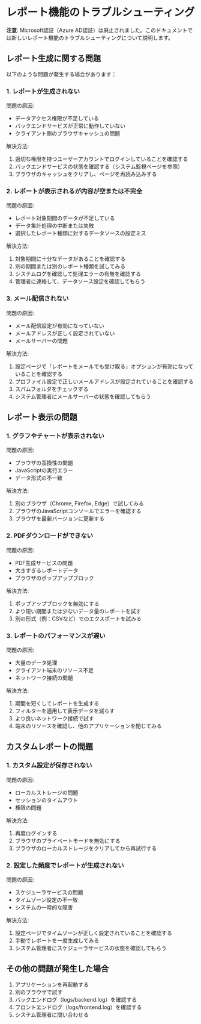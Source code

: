 # レポート機能のトラブルシューティング

**注意**: Microsoft認証（Azure AD認証）は廃止されました。このドキュメントでは新しいレポート機能のトラブルシューティングについて説明します。

## レポート生成に関する問題

以下のような問題が発生する場合があります：

### 1. レポートが生成されない

問題の原因:
- データアクセス権限が不足している
- バックエンドサービスが正常に動作していない
- クライアント側のブラウザキャッシュの問題

解決方法:
1. 適切な権限を持つユーザーアカウントでログインしていることを確認する
2. バックエンドサービスの状態を確認する（システム監視ページを参照）
3. ブラウザのキャッシュをクリアし、ページを再読み込みする

### 2. レポートが表示されるが内容が空または不完全

問題の原因:
- レポート対象期間のデータが不足している
- データ集計処理の中断または失敗
- 選択したレポート種類に対するデータソースの設定ミス

解決方法:
1. 対象期間に十分なデータがあることを確認する
2. 別の期間または別のレポート種類を試してみる
3. システムログを確認して処理エラーの有無を確認する
4. 管理者に連絡して、データソース設定を確認してもらう

### 3. メール配信されない

問題の原因:
- メール配信設定が有効になっていない
- メールアドレスが正しく設定されていない
- メールサーバーの問題

解決方法:
1. 設定ページで「レポートをメールでも受け取る」オプションが有効になっていることを確認する
2. プロファイル設定で正しいメールアドレスが設定されていることを確認する
3. スパムフォルダをチェックする
4. システム管理者にメールサーバーの状態を確認してもらう

## レポート表示の問題

### 1. グラフやチャートが表示されない

問題の原因:
- ブラウザの互換性の問題
- JavaScriptの実行エラー
- データ形式の不一致

解決方法:
1. 別のブラウザ（Chrome, Firefox, Edge）で試してみる
2. ブラウザのJavaScriptコンソールでエラーを確認する
3. ブラウザを最新バージョンに更新する

### 2. PDFダウンロードができない

問題の原因:
- PDF生成サービスの問題
- 大きすぎるレポートデータ
- ブラウザのポップアップブロック

解決方法:
1. ポップアップブロックを無効にする
2. より短い期間または少ないデータ量のレポートを試す
3. 別の形式（例：CSVなど）でのエクスポートを試みる

### 3. レポートのパフォーマンスが遅い

問題の原因:
- 大量のデータ処理
- クライアント端末のリソース不足
- ネットワーク接続の問題

解決方法:
1. 期間を短くしてレポートを生成する
2. フィルターを適用して表示データを減らす
3. より良いネットワーク接続で試す
4. 端末のリソースを確認し、他のアプリケーションを閉じてみる

## カスタムレポートの問題

### 1. カスタム設定が保存されない

問題の原因:
- ローカルストレージの問題
- セッションのタイムアウト
- 権限の問題

解決方法:
1. 再度ログインする
2. ブラウザのプライベートモードを無効にする
3. ブラウザのローカルストレージをクリアしてから再試行する

### 2. 設定した頻度でレポートが生成されない

問題の原因:
- スケジューラサービスの問題
- タイムゾーン設定の不一致
- システムの一時的な障害

解決方法:
1. 設定ページでタイムゾーンが正しく設定されていることを確認する
2. 手動でレポートを一度生成してみる
3. システム管理者にスケジューラサービスの状態を確認してもらう

## その他の問題が発生した場合

1. アプリケーションを再起動する
2. 別のブラウザで試す
3. バックエンドログ（logs/backend.log）を確認する
4. フロントエンドログ（logs/frontend.log）を確認する
5. システム管理者に問い合わせる
